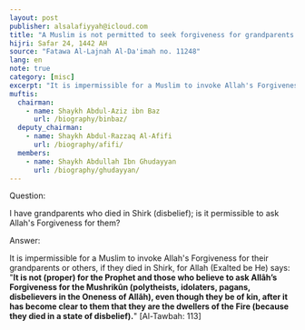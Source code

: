 ```yaml
---
layout: post
publisher: alsalafiyyah@icloud.com
title: "A Muslim is not permitted to seek forgiveness for grandparents who die as Mushriks"
hijri: Safar 24, 1442 AH
source: "Fatawa Al-Lajnah Al-Da'imah no. 11248"
lang: en
note: true
category: [misc]
excerpt: "It is impermissible for a Muslim to invoke Allah's Forgiveness for their grandparents or others, if they died in Shirk."
muftis:
  chairman: 
    - name: Shaykh Abdul-Aziz ibn Baz
      url: /biography/binbaz/
  deputy_chairman:
    - name: Shaykh Abdul-Razzaq Al-Afifi
      url: /biography/afifi/
  members:
    - name: Shaykh Abdullah Ibn Ghudayyan
      url: /biography/ghudayyan/
---
```


Question:

I have grandparents who died in Shirk (disbelief); is it permissible to ask Allah's Forgiveness for them? 

Answer: 

It is impermissible for a Muslim to invoke Allah's Forgiveness for their grandparents or others, if they died in Shirk, for Allah (Exalted be He) says: "**It is not (proper) for the Prophet and those who believe to ask Allâh’s Forgiveness for the Mushrikûn (polytheists, idolaters, pagans, disbelievers in the Oneness of Allâh), even though they be of kin, after it has become clear to them that they are the dwellers of the Fire (because they died in a state of disbelief).**" [Al-Tawbah: 113]
